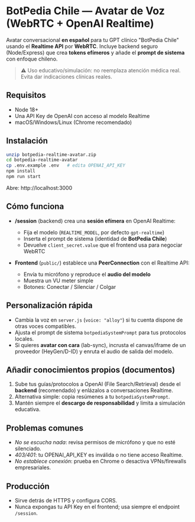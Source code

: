 # BotPedia Chile — Avatar de Voz (WebRTC + OpenAI Realtime)

Avatar conversacional **en español** para tu GPT clínico "BotPedia Chile" usando el **Realtime API** por **WebRTC**. 
Incluye backend seguro (Node/Express) que crea **tokens efímeros** y añade el **prompt de sistema** con enfoque chileno.

> ⚠️ Uso educativo/simulación: no reemplaza atención médica real. Evita dar indicaciones clínicas reales.

## Requisitos
- Node 18+
- Una API Key de OpenAI con acceso al modelo Realtime
- macOS/Windows/Linux (Chrome recomendado)

## Instalación
```bash
unzip botpedia-realtime-avatar.zip
cd botpedia-realtime-avatar
cp .env.example .env   # edita OPENAI_API_KEY
npm install
npm run start
```
Abre: http://localhost:3000

## Cómo funciona
- **/session** (backend) crea una **sesión efímera** en OpenAI Realtime:
  - Fija el modelo (`REALTIME_MODEL`, por defecto `gpt-realtime`)
  - Inserta el prompt de sistema (identidad de **BotPedia Chile**)
  - Devuelve `client_secret.value` que el frontend usa para negociar WebRTC

- **Frontend** (`public/`) establece una **PeerConnection** con el Realtime API:
  - Envía tu micrófono y reproduce el **audio del modelo**
  - Muestra un VU meter simple
  - Botones: Conectar / Silenciar / Colgar

## Personalización rápida
- Cambia la voz en `server.js` (`voice: "alloy"`) si tu cuenta dispone de otras voces compatibles.
- Ajusta el prompt de sistema `botpediaSystemPrompt` para tus protocolos locales.
- Si quieres **avatar con cara** (lab-sync), incrusta el canvas/iframe de un proveedor (HeyGen/D-ID) y enruta el audio de salida del modelo.

## Añadir conocimientos propios (documentos)
1. Sube tus guías/protocolos a OpenAI (File Search/Retrieval) desde el **backend** (recomendado) y enlázalos a conversaciones Realtime.
2. Alternativa simple: copia resúmenes a tu `botpediaSystemPrompt`. 
3. Mantén siempre el **descargo de responsabilidad** y limita a simulación educativa.

## Problemas comunes
- *No se escucha nada*: revisa permisos de micrófono y que no esté silenciado.
- *403/401*: tu OPENAI_API_KEY es inválida o no tiene acceso Realtime.
- *No establece conexión*: prueba en Chrome o desactiva VPNs/firewalls empresariales.

## Producción
- Sirve detrás de HTTPS y configura CORS.
- Nunca expongas tu API Key en el frontend; usa siempre el endpoint `/session`.
